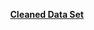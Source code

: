 

<p align="center">
  <strong><a href="https://drive.google.com/file/d/1jWBBT2BAr68uIwOmSPTRaMDJSoqHwCCd/view?usp=sharing">Cleaned Data Set</a></strong> 
</p>
